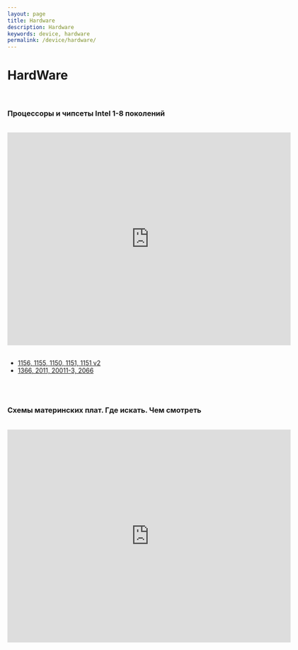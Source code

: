 ```yaml
---
layout: page
title: Hardware
description: Hardware
keywords: device, hardware
permalink: /device/hardware/
---
```


# HardWare

<br/>

### Процессоры и чипсеты Intel 1-8 поколений

<br/>

<div align="center">
    <iframe width="640" height="480" src="https://www.youtube.com/embed/T2ZkWrIIcak" frameborder="0" allowfullscreen></iframe>
</div>

<br/>

<ul>
    <li><a href="/img/device/hardware/cpu-chpisets-1.png" rel="nofollow">1156, 1155, 1150, 1151, 1151 v2</a></li>
    <li><a href="/img/device/hardware/cpu-chpisets-2.png" rel="nofollow">1366, 2011, 20011-3, 2066</a></li>
</ul>

<br/>

<br/>

### Схемы материнских плат. Где искать. Чем смотреть

<br/>

<div align="center">
    <iframe width="640" height="480" src="https://www.youtube.com/embed/b97jSHxpU_8" frameborder="0" allowfullscreen></iframe>
</div>
